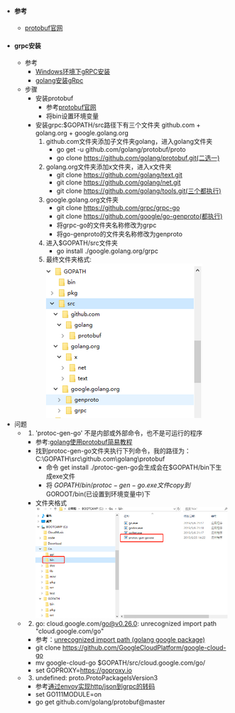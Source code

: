 - #### 参考
    - [protobuf官网](https://github.com/protocolbuffers/protobuf/releases)
- #### grpc安装
    - 参考
        - [Windows环境下gRPC安装](https://www.colabug.com/6466948.html)
        - [golang安装gRpc](https://www.jianshu.com/p/dba4c7a6d608)
    - 步骤
        * 安装protobuf
            - 参考[protobuf官网](https://github.com/protocolbuffers/protobuf/releases)
            - 将bin设置环境变量
        * 安装grpc:$GOPATH/src路径下有三个文件夹 github.com + golang.org + google.golang.org
            1. github.com文件夹添加子文件夹golang，进入golang文件夹
                - go get -u github.com/golang/protobuf/proto
                - go clone https://github.com/golang/protobuf.git(二选一)
            2. golang.org文件夹添加x文件夹，进入x文件夹
                - git clone https://github.com/golang/text.git
                - git clone https://github.com/golang/net.git
                - git clone https://github.com/golang/tools.git(三个都执行)
            3. google.golang.org文件夹
                - git clone https://github.com/grpc/grpc-go
                - git clone https://github.com/google/go-genproto(都执行)
                - 将grpc-go的文件夹名称修改为grpc	
                - 将go-genproto的文件夹名称修改为genproto
            4. 进入$GOPATH/src文件夹
                - go install ./google.golang.org/grpc
            5. 最终文件夹格式:
                 ![grpc安装](imgs/grpc.png)
-  问题
    - 1. 'protoc-gen-go' 不是内部或外部命令，也不是可运行的程序
        - 参考:[golang使用protobuf简易教程](https://blog.csdn.net/qq_15437667/article/details/78425151)
        - 找到protoc-gen-go文件夹执行下列命令，我的路径为：C:\GOPATH\src\github.com\golang\protobuf
            - 命令 get install ./protoc-gen-go会生成会在$GOPATH/bin下生成exe文件
            - 将 $GOPATH/bin/protoc-gen-go.exe文件copy到$GOROOT/bin(已设置到环境变量中)下
        - 文件夹格式
            ![protoc-gen-go安装](imgs/protoc-gen-go.png) 
    - 2. go: cloud.google.com/go@v0.26.0: unrecognized import path "cloud.google.com/go" 
        - 参考：[unrecognized import path (golang google package)
](https://stackoverflow.com/questions/47000312/unrecognized-import-path-golang-google-package)   
        - git clone https://github.com/GoogleCloudPlatform/google-cloud-go
        - mv google-cloud-go $GOPATH/src/cloud.google.com/go/
        - set GOPROXY=https://goproxy.io   
    - 3. undefined: proto.ProtoPackageIsVersion3
        - 参考[通过envoy实现http/json到grpc的转码
](https://blog.csdn.net/jinyidong/article/details/87921593) 
        - set GO111MODULE=on
        - go get github.com/golang/protobuf@master    
  